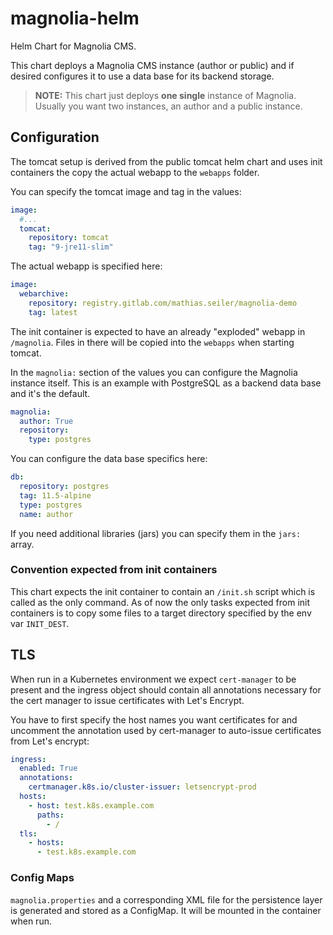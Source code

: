 # magnolia-helm

Helm Chart for Magnolia CMS.

This chart deploys a Magnolia CMS instance (author or public) and if desired
configures it to use a data base for its backend storage.

> **NOTE:** This chart just deploys **one single** instance of Magnolia. Usually you want
two instances, an author and a public instance.

## Configuration

The tomcat setup is derived from the public tomcat helm chart and uses init
containers the copy the actual webapp to the `webapps` folder.

You can specify the tomcat image and tag in the values:

```yaml
image:
  #...
  tomcat:
    repository: tomcat
    tag: "9-jre11-slim"
```

The actual webapp is specified here:

```yaml
image:
  webarchive:
    repository: registry.gitlab.com/mathias.seiler/magnolia-demo
    tag: latest
```

The init container is expected to have an already "exploded" webapp in
`/magnolia`. Files in there will be copied into the `webapps` when starting tomcat.

In the `magnolia:` section of the values you can configure the Magnolia instance
itself. This is an example with PostgreSQL as a backend data base and it's the default.

```yaml
magnolia:
  author: True
  repository:
    type: postgres
```

You can configure the data base specifics here:

```yaml
db:
  repository: postgres
  tag: 11.5-alpine
  type: postgres
  name: author
```

If you need additional libraries (jars) you can specify them in the `jars:`
array.

### Convention expected from init containers

This chart expects the init container to contain an `/init.sh` script which is
called as the only command. As of now the only tasks expected from init
containers is to copy some files to a target directory specified by the env var
`INIT_DEST`.

## TLS

When run in a Kubernetes environment we expect `cert-manager` to be present and
the ingress object should contain all annotations necessary for the cert manager
to issue certificates with Let's Encrypt.

You have to first specify the host names you want certificates for and uncomment
the annotation used by cert-manager to auto-issue certificates from Let's encrypt:

```yaml
ingress:
  enabled: True
  annotations:
    certmanager.k8s.io/cluster-issuer: letsencrypt-prod
  hosts:
    - host: test.k8s.example.com
      paths:
        - /
  tls:
    - hosts:
      - test.k8s.example.com
```


### Config Maps

`magnolia.properties` and a corresponding XML file for the persistence layer is
generated and stored as a ConfigMap. It will be mounted in the container when run.
